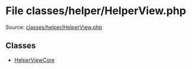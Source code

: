 File classes/helper/HelperView.php
=========

Source: [classes/helper/HelperView.php](https://github.com/PrestaShop/PrestaShop/blob/1.5.4.1/classes/helper/HelperView.php)


Classes
-------

* [HelperViewCore](class.HelperViewCore.md)

